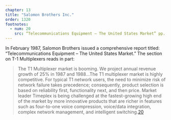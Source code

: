 ```yaml
---
chapter: 13
title: "Salomon Brothers Inc."
order: 1320
footnotes:
  - num: 20
    src: “Telecommunications Equipment – The United States Market” pp. 35-36
---
```


In February 1987, Salomon Brothers issued a comprehensive report titled: “Telecommunications Equipment – The United States Market.” The section on T-1 Multiplexers reads in part:

>The T1 Multiplexer market is booming. We project annual revenue growth of 25% in 1987 and 1988…The T1 multiplexer market is highly competitive. For typical T1 network users, the need to minimize risk of network failure takes precedence; consequently, product selection is based on reliability first, functionality next, and then price. Market leader Timeplex is being challenged at the fastest-growing high end of the market by more innovative products that are richer in features such as four-to-one voice compression, voice/data integration, complex network management, and intelligent switching.<a name="fnloc20" href="#fn20">20</a>
